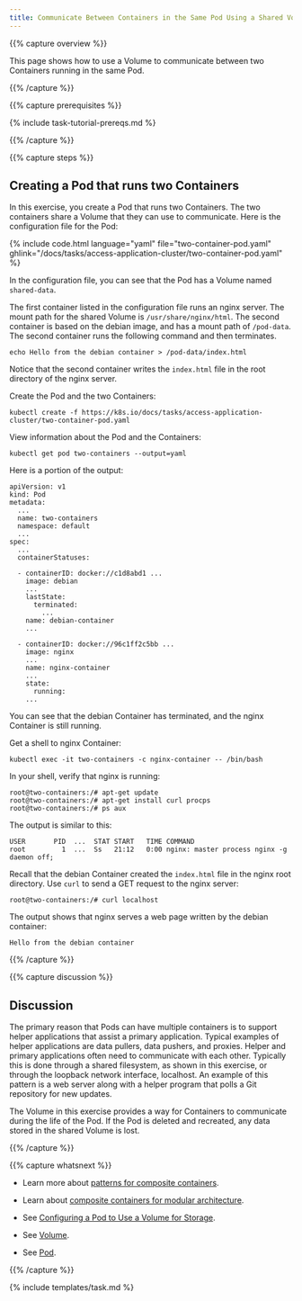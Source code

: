 ```yaml
---
title: Communicate Between Containers in the Same Pod Using a Shared Volume
---
```


{{% capture overview %}}

This page shows how to use a Volume to communicate between two Containers running
in the same Pod.

{{% /capture %}}


{{% capture prerequisites %}}

{% include task-tutorial-prereqs.md %}

{{% /capture %}}


{{% capture steps %}}

##  Creating a Pod that runs two Containers

In this exercise, you create a Pod that runs two Containers. The two containers
share a Volume that they can use to communicate. Here is the configuration file
for the Pod:

{% include code.html language="yaml" file="two-container-pod.yaml" ghlink="/docs/tasks/access-application-cluster/two-container-pod.yaml" %}

In the configuration file, you can see that the Pod has a Volume named
`shared-data`.

The first container listed in the configuration file runs an nginx server. The
mount path for the shared Volume is `/usr/share/nginx/html`.
The second container is based on the debian image, and has a mount path of
`/pod-data`. The second container runs the following command and then terminates.

    echo Hello from the debian container > /pod-data/index.html

Notice that the second container writes the `index.html` file in the root
directory of the nginx server.

Create the Pod and the two Containers:

    kubectl create -f https://k8s.io/docs/tasks/access-application-cluster/two-container-pod.yaml

View information about the Pod and the Containers:

    kubectl get pod two-containers --output=yaml

Here is a portion of the output:

    apiVersion: v1
    kind: Pod
    metadata:
      ...
      name: two-containers
      namespace: default
      ...
    spec:
      ...
      containerStatuses:

      - containerID: docker://c1d8abd1 ...
        image: debian
        ...
        lastState:
          terminated:
            ...
        name: debian-container
        ...

      - containerID: docker://96c1ff2c5bb ...
        image: nginx
        ...
        name: nginx-container
        ...
        state:
          running:
        ...

You can see that the debian Container has terminated, and the nginx Container
is still running.

Get a shell to nginx Container:

    kubectl exec -it two-containers -c nginx-container -- /bin/bash

In your shell, verify that nginx is running:

    root@two-containers:/# apt-get update
    root@two-containers:/# apt-get install curl procps
    root@two-containers:/# ps aux

The output is similar to this:

    USER       PID  ...  STAT START   TIME COMMAND
    root         1  ...  Ss   21:12   0:00 nginx: master process nginx -g daemon off;

Recall that the debian Container created the `index.html` file in the nginx root
directory. Use `curl` to send a GET request to the nginx server:

    root@two-containers:/# curl localhost

The output shows that nginx serves a web page written by the debian container:

    Hello from the debian container

{{% /capture %}}


{{% capture discussion %}}

## Discussion

The primary reason that Pods can have multiple containers is to support
helper applications that assist a primary application. Typical examples of
helper applications are data pullers, data pushers, and proxies.
Helper and primary applications often need to communicate with each other.
Typically this is done through a shared filesystem, as shown in this exercise,
or through the loopback network interface, localhost. An example of this pattern is a
web server along with a helper program that polls a Git repository for new updates.

The Volume in this exercise provides a way for Containers to communicate during
the life of the Pod. If the Pod is deleted and recreated, any data stored in
the shared Volume is lost.

{{% /capture %}}


{{% capture whatsnext %}}

* Learn more about
[patterns for composite containers](http://blog.kubernetes.io/2015/06/the-distributed-system-toolkit-patterns.html).

* Learn about
[composite containers for modular architecture](http://www.slideshare.net/Docker/slideshare-burns).

* See
[Configuring a Pod to Use a Volume for Storage](/docs/tasks/configure-pod-container/configure-volume-storage/).

* See [Volume](/docs/reference/generated/kubernetes-api/{{page.version}}/#volume-v1-core).

* See [Pod](/docs/reference/generated/kubernetes-api/{{page.version}}/#pod-v1-core).

{{% /capture %}}


{% include templates/task.md %}
